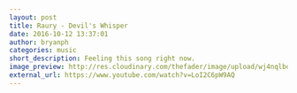 ```yaml
---
layout: post
title: Raury - Devil's Whisper
date: 2016-10-12 13:37:01
author: bryanph
categories: music
short_description: Feeling this song right now.
image_preview: http://res.cloudinary.com/thefader/image/upload/wj4nqlbqbrkd4keaylde.jpg
external_url: https://www.youtube.com/watch?v=LoI2C6pW9AQ
---
```

